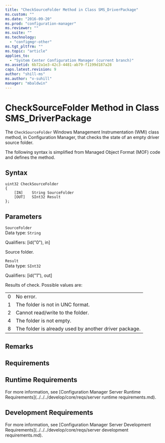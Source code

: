 ```yaml
---
title: "CheckSourceFolder Method in Class SMS_DriverPackage"
ms.custom: ""
ms.date: "2016-09-20"
ms.prod: "configuration-manager"
ms.reviewer: ""
ms.suite: ""
ms.technology: 
  - "configmgr-other"
ms.tgt_pltfrm: ""
ms.topic: "article"
applies_to: 
  - "System Center Configuration Manager (current branch)"
ms.assetid: 6b72a1e3-42c3-4481-ab79-f1199d187a28
caps.latest.revision: 9
author: "shill-ms"
ms.author: "v-suhill"
manager: "mbaldwin"
---
```

# CheckSourceFolder Method in Class SMS_DriverPackage
The `CheckSourceFolder` Windows Management Instrumentation (WMI) class method, in Configuration Manager, that checks the state of an empty driver source folder.  
  
 The following syntax is simplified from Managed Object Format (MOF) code and defines the method.  
  
## Syntax  
  
```  
uint32 CheckSourceFolder   
{  
    [IN]    String SourceFolder  
    [OUT]   SInt32 Result  
};  
```  
  
## Parameters  
 `SourceFolder`  
 Data type: `String`  
  
 Qualifiers: [id("0"), in]  
  
 Source folder.  
  
 `Result`  
 Data type: `SInt32`  
  
 Qualifiers: [id("1"), out]  
  
 Results of check. Possible values are:  
  
|||  
|-|-|  
|0|No error.|  
|1|The folder is not in UNC format.|  
|2|Cannot read/write to the folder.|  
|4|The folder is not empty.|  
|8|The folder is already used by another driver package.|  
  
## Remarks  
  
## Requirements  
  
## Runtime Requirements  
 For more information, see [Configuration Manager Server Runtime Requirements](../../../develop/core/reqs/server runtime requirements.md).  
  
## Development Requirements  
 For more information, see [Configuration Manager Server Development Requirements](../../../develop/core/reqs/server development requirements.md).